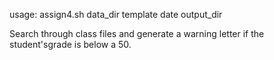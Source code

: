 usage: assign4.sh data_dir template date output_dir

Search through class files and generate a warning letter if the student'sgrade is below a 50.
